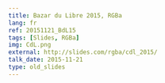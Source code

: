```yaml
---
title: Bazar du Libre 2015, RGBa
lang: fr
ref: 20151121_BdL15
tags: [Slides, RGBa]
img: CdL.png
external: http://slides.com/rgba/cdl_2015/
talk_date: 2015-11-21
type: old_slides
---
```

